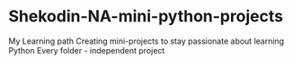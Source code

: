# Shekodin-NA-mini-python-projects
My Learning path
Creating mini-projects to stay passionate about learning Python
Every folder - independent project
